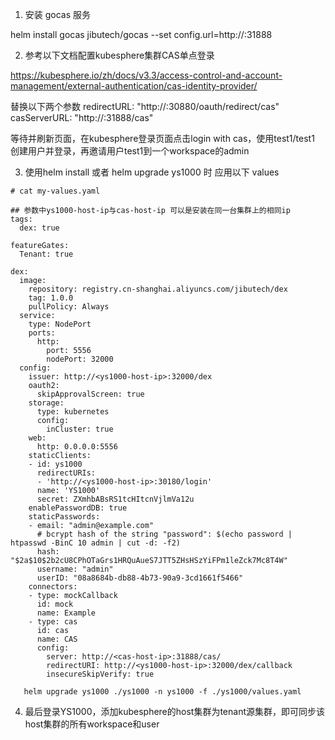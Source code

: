 1. 安装 gocas 服务  

helm install gocas jibutech/gocas --set config.url=http://<cas-host-ip>:31888

2. 参考以下文档配置kubesphere集群CAS单点登录

https://kubesphere.io/zh/docs/v3.3/access-control-and-account-management/external-authentication/cas-identity-provider/

替换以下两个参数
redirectURL: "http://<ys1000-host-ip>:30880/oauth/redirect/cas"
casServerURL: "http://<cas-host-ip>:31888/cas"

等待并刷新页面，在kubesphere登录页面点击login with cas，使用test1/test1 创建用户并登录，再邀请用户test1到一个workspace的admin

3. 使用helm install 或者 helm upgrade ys1000 时 应用以下 values

```
# cat my-values.yaml

## 参数中ys1000-host-ip与cas-host-ip 可以是安装在同一台集群上的相同ip
tags:
  dex: true

featureGates:
  Tenant: true

dex:
  image:
    repository: registry.cn-shanghai.aliyuncs.com/jibutech/dex
    tag: 1.0.0
    pullPolicy: Always
  service:
    type: NodePort
    ports:
      http:
        port: 5556
        nodePort: 32000
  config:
    issuer: http://<ys1000-host-ip>:32000/dex
    oauth2:
      skipApprovalScreen: true
    storage:
      type: kubernetes
      config:
        inCluster: true
    web:
      http: 0.0.0.0:5556
    staticClients:
    - id: ys1000
      redirectURIs:
      - 'http://<ys1000-host-ip>:30180/login'
      name: 'YS1000'
      secret: ZXmhbABsRS1tcHItcnVjlmVa12u
    enablePasswordDB: true
    staticPasswords:
    - email: "admin@example.com"
      # bcrypt hash of the string "password": $(echo password | htpasswd -BinC 10 admin | cut -d: -f2)
      hash: "$2a$10$2b2cU8CPhOTaGrs1HRQuAueS7JTT5ZHsHSzYiFPm1leZck7Mc8T4W"
      username: "admin"
      userID: "08a8684b-db88-4b73-90a9-3cd1661f5466"
    connectors:
    - type: mockCallback
      id: mock
      name: Example
    - type: cas
      id: cas
      name: CAS
      config:
        server: http://<cas-host-ip>:31888/cas/
        redirectURI: http://<ys1000-host-ip>:32000/dex/callback
        insecureSkipVerify: true

   helm upgrade ys1000 ./ys1000 -n ys1000 -f ./ys1000/values.yaml 
```
   
4. 最后登录YS1000，添加kubesphere的host集群为tenant源集群，即可同步该host集群的所有workspace和user
